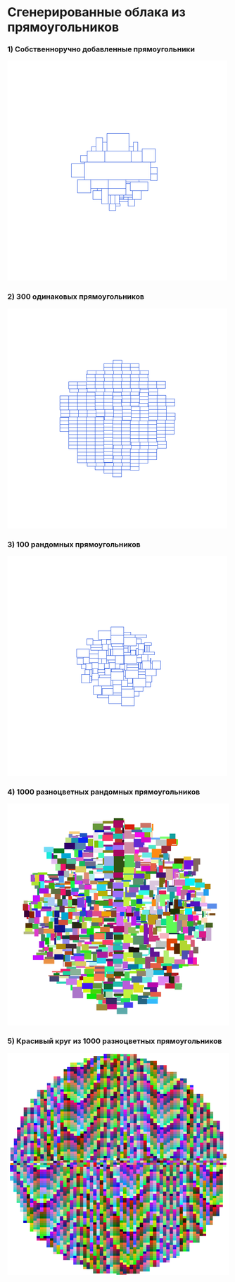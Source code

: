 # Сгенерированные облака из прямоугольников

### 1) Собственноручно добавленные прямоугольники
![](https://github.com/Scindapsus345/tdd/raw/master/cs/TagsCloudVisualization/Cloud.png)

### 2) 300 одинаковых прямоугольников
![](https://github.com/Scindapsus345/tdd/raw/master/cs/TagsCloudVisualization/Cloud1.png)

### 3) 100 рандомных прямоугольников
![](https://github.com/Scindapsus345/tdd/raw/master/cs/TagsCloudVisualization/Cloud2.png)

### 4) 1000 разноцветных рандомных прямоугольников
![](https://github.com/Scindapsus345/tdd/raw/master/cs/TagsCloudVisualization/Cloud3.png)

### 5) Красивый круг из 1000 разноцветных прямоугольников
![](https://github.com/Scindapsus345/tdd/raw/master/cs/TagsCloudVisualization/Cloud4.png)

